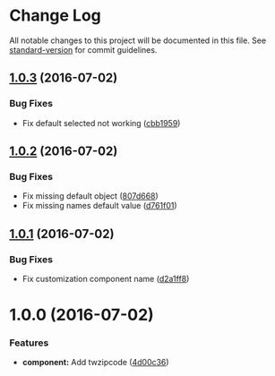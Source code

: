 # Change Log

All notable changes to this project will be documented in this file. See [standard-version](https://github.com/conventional-changelog/standard-version) for commit guidelines.

<a name="1.0.3"></a>
## [1.0.3](https://github.com/CasperLaiTW/vue-twzipcode/compare/v1.0.2...v1.0.3) (2016-07-02)


### Bug Fixes

* Fix default selected not working ([cbb1959](https://github.com/CasperLaiTW/vue-twzipcode/commit/cbb1959))



<a name="1.0.2"></a>
## [1.0.2](https://github.com/CasperLaiTW/vue-twzipcode/compare/v1.0.1...v1.0.2) (2016-07-02)


### Bug Fixes

* Fix missing default object ([807d668](https://github.com/CasperLaiTW/vue-twzipcode/commit/807d668))
* Fix missing names default value ([d761f01](https://github.com/CasperLaiTW/vue-twzipcode/commit/d761f01))



<a name="1.0.1"></a>
## [1.0.1](https://github.com/CasperLaiTW/vue-twzipcode/compare/v1.0.0...v1.0.1) (2016-07-02)


### Bug Fixes

* Fix customization component name ([d2a1ff8](https://github.com/CasperLaiTW/vue-twzipcode/commit/d2a1ff8))



<a name="1.0.0"></a>
# 1.0.0 (2016-07-02)


### Features

* **component:** Add twzipcode ([4d00c36](https://github.com/CasperLaiTW/vue-twzipcode/commit/4d00c36))

